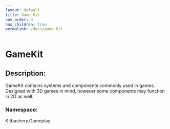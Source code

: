 ```yaml
---
layout: default
title: Game Kit
nav_order: 4
has_children: true
permalink: /docs/game-kit
---
```


# GameKit

## Description:
GameKit contains systems and components commonly used in games. Designed with 3D games in mind, however some components may function in 2D as well.

### Namespace:
Kitbashery.Gameplay
